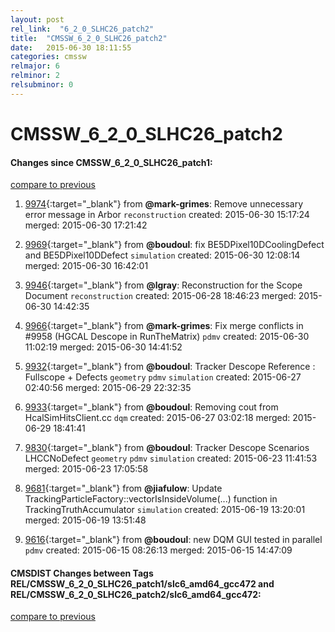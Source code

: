 ```yaml
---
layout: post
rel_link:  "6_2_0_SLHC26_patch2"
title:  "CMSSW_6_2_0_SLHC26_patch2"
date:   2015-06-30 18:11:55
categories: cmssw
relmajor: 6
relminor: 2
relsubminor: 0
---
```


# CMSSW_6_2_0_SLHC26_patch2
#### Changes since CMSSW_6_2_0_SLHC26_patch1:

[compare to previous](https://github.com/cms-sw/cmssw/compare/CMSSW_6_2_0_SLHC26_patch1...CMSSW_6_2_0_SLHC26_patch2)



1. [9974](http://github.com/cms-sw/cmssw/pull/9974){:target="_blank"}  from **@mark-grimes**: Remove unnecessary error message in Arbor `reconstruction`  created: 2015-06-30 15:17:24 merged: 2015-06-30 17:21:42

2. [9969](http://github.com/cms-sw/cmssw/pull/9969){:target="_blank"}  from **@boudoul**: fix BE5DPixel10DCoolingDefect and BE5DPixel10DDefect `simulation`  created: 2015-06-30 12:08:14 merged: 2015-06-30 16:42:01

3. [9946](http://github.com/cms-sw/cmssw/pull/9946){:target="_blank"}  from **@lgray**: Reconstruction for the Scope Document `reconstruction`  created: 2015-06-28 18:46:23 merged: 2015-06-30 14:42:35

4. [9966](http://github.com/cms-sw/cmssw/pull/9966){:target="_blank"}  from **@mark-grimes**: Fix merge conflicts in #9958 (HGCAL Descope in RunTheMatrix) `pdmv`  created: 2015-06-30 11:02:19 merged: 2015-06-30 14:41:52

5. [9932](http://github.com/cms-sw/cmssw/pull/9932){:target="_blank"}  from **@boudoul**: Tracker Descope Reference : Fullscope + Defects `geometry`  `pdmv`  `simulation`  created: 2015-06-27 02:40:56 merged: 2015-06-29 22:32:35

6. [9933](http://github.com/cms-sw/cmssw/pull/9933){:target="_blank"}  from **@boudoul**: Removing cout from HcalSimHitsClient.cc `dqm`  created: 2015-06-27 03:02:18 merged: 2015-06-29 18:41:41

7. [9830](http://github.com/cms-sw/cmssw/pull/9830){:target="_blank"}  from **@boudoul**: Tracker Descope Scenarios LHCCNoDefect `geometry`  `pdmv`  `simulation`  created: 2015-06-23 11:41:53 merged: 2015-06-23 17:05:58

8. [9681](http://github.com/cms-sw/cmssw/pull/9681){:target="_blank"}  from **@jiafulow**: Update TrackingParticleFactory::vectorIsInsideVolume(...) function in TrackingTruthAccumulator `simulation`  created: 2015-06-19 13:20:01 merged: 2015-06-19 13:51:48

9. [9616](http://github.com/cms-sw/cmssw/pull/9616){:target="_blank"}  from **@boudoul**: new DQM GUI tested in parallel `pdmv`  created: 2015-06-15 08:26:13 merged: 2015-06-15 14:47:09

#### CMSDIST Changes between Tags REL/CMSSW_6_2_0_SLHC26_patch1/slc6_amd64_gcc472 and REL/CMSSW_6_2_0_SLHC26_patch2/slc6_amd64_gcc472:

[compare to previous](https://github.com/cms-sw/cmsdist/compare/REL/CMSSW_6_2_0_SLHC26_patch1/slc6_amd64_gcc472...REL/CMSSW_6_2_0_SLHC26_patch2/slc6_amd64_gcc472)


